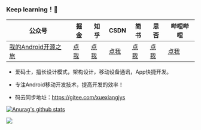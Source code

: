### Keep learning！💪

| 公众号   | 掘金     |  知乎    |  CSDN   |   简书   |   思否  |   哔哩哔哩      
|---------|---------|--------- |---------|---------|---------|---------|
| [我的Android开源之旅](https://img.rruu.net/image/5f47ee9f6b02d)  |  [点我](https://juejin.im/user/598feef55188257d592e56ed/posts)    |   [点我](https://www.zhihu.com/people/xuexiangjys/posts)       |   [点我](https://xuexiangjys.blog.csdn.net/)  |   [点我](https://www.jianshu.com/u/6bf605575337)  |   [点我](https://segmentfault.com/u/xuexiangjys)  |   [点我](https://space.bilibili.com/483850585)  


-  爱码士，擅长设计模式，架构设计，移动设备通讯，App快捷开发。

-  专注Android移动开发技术，提高开发的效率！

-  码云同步地址：https://gitee.com/xuexiangjys

[![Anurag's github stats](https://github-readme-stats.vercel.app/api?username=xuexiangjys)](https://github.com/xuexiangjys)

<a title="Hits" target="_blank" href="https://github.com/xuexiangjys/xuexiangjys"><img src="https://hits.b3log.org/xuexiangjys/xuexiangjys.svg"></a>
